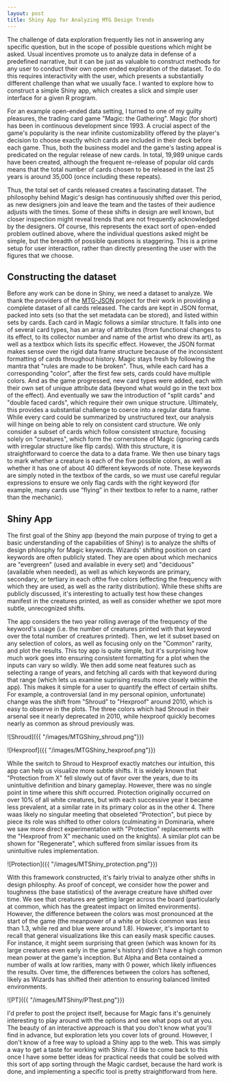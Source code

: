 ```yaml
---
layout: post
title: Shiny App for Analyzing MTG Design Trends
---
```


The challenge of data exploration frequently lies not in answering any specific question, but in the scope of possible questions which might be asked. Usual incentives promote us to analyze data in defense of a predefined narrative, but it can be just as valuable to construct methods for any user to conduct their own open ended exploration of the dataset. To do this requires interactivity with the user, which presents a substantially different challenge than what we usually face. I wanted to explore how to construct a simple Shiny app, which creates a slick and simple user interface for a given R program.

For an example open-ended data setting, I turned to one of my guilty pleasures, the trading card game "Magic: the Gathering". Magic (for short) has been in continuous development since 1993. A crucial aspect of the game's popularity is the near infinite customizability offered by the player's decision to choose exactly which cards are included in their deck before each game. Thus, both the business model and the game's lasting appeal is predicated on the regular release of new cards. In total, 19,989 unique cards have been created, although the frequent re-release of popular old cards means that the total number of cards chosen to be released in the last 25 years is around 35,000 (once including these repeats).

Thus, the total set of cards released creates a fascinating dataset. The philosophy behind Magic's design has continuously shifted over this period, as new designers join and leave the team and the tastes of their audience adjusts with the times. Some of these shifts in design are well known, but closer inspection might reveal trends that are not frequently acknowledged by the designers. Of course, this represents the exact sort of open-ended problem outlined above, where the individual questions asked might be simple, but the breadth of possible questions is staggering. This is a prime setup for user interaction, rather than directly presenting the user with the figures that we choose.

## Constructing the dataset

Before any work can be done in Shiny, we need a dataset to analyze. We thank the providers of the  [MTG-JSON](https://github.com/mtgjson/mtgjson) project for their work in providing a complete dataset of all cards released. The cards are kept in JSON format, packed into sets (so that the set metadata can be stored), and listed within sets by cards. Each card in Magic follows a similar structure. It falls into one of several card types, has an array of attributes (from functional changes to its effect, to its collector number and name of the artist who drew its art), as well as a textbox which lists its specific effect. However, the JSON format makes sense over the rigid data frame structure because of the inconsistent formatting of cards throughout history. Magic stays fresh by following the mantra that "rules are made to be broken". Thus, while each card has a corresponding "color", after the first few sets, cards could have multiple colors. And as the game progressed, new card types were added, each with their own set of unique attribute data (beyond what would go in the text box of the effect). And eventually we saw the introduction of "split cards" and "double faced cards", which require their own unique structure. Ultimately, this provides a substantial challenge to coerce into a regular data frame. While every card could be summarized by unstructured text, our analysis will hinge on being able to rely on consistent card structure. We only consider a subset of cards which follow consistent structure, focusing solely on "creatures", which form the cornerstone of Magic (ignoring cards with irregular structure like flip cards). With this structure, it is straightforward to coerce the data to a data frame. We then use binary tags to mark whether a creature is each of the five possible colors, as well as whether it has one of about 40 different keywords of note. These keywords are simply noted in the textbox of the cards, so we must use careful regular expressions to ensure we only flag cards with the right keyword (for example, many cards use “flying” in their textbox to refer to a name, rather than the mechanic).

## Shiny App

The first goal of the Shiny app (beyond the main purpose of trying to get a basic understanding of the capabilities of Shiny) is to analyze the shifts of design philosphy for Magic keywords. Wizards' shifting position on card keywords are often publicly stated. They are open about which mechanics are "evergreen" (used and available in every set) and "deciduous" (available when needed), as well as which keywords are primary, secondary, or tertiary in each ofthe five colors (effecting the frequency with which they are used, as well as the rarity distribution). While these shifts are publicly discussed, it's interesting to actually test how these changes manifest in the creatures printed, as well as consider whether we spot more subtle, unrecognized shifts.

The app considers the two year rolling average of the frequency of the keyword's usage (i.e. the number of creatures printed with that keyword over the total number of creatures printed). Then, we let it subset based on any selection of colors, as well as focusing only on the "Common" rarity, and plot the results. This toy app is quite simple, but it's surprising how much work goes into ensuring consistent formatting for a plot when the inputs can vary so wildly. We then add some neat features such as selecting a range of years, and fetching all cards with that keyword during that range (which lets us examine suprising results more closely within the app). This makes it simple for a user to quantify the effect of certain shifts. For example, a controversial (and in my personal opinion, unfortunate) change was the shift from "Shroud" to "Hexproof" around 2010, which is easy to observe in the plots. The three colors which had Shroud in their arsenal see it nearly deprecated in 2010, while hexproof quickly becomes nearly as common as shroud previously was.

![Shroud]({{ "/images/MTGShiny_shroud.png"}})

![Hexproof]({{ "/images/MTGShiny_hexproof.png"}})

While the switch to Shroud to Hexproof exactly matches our intuition, this app can help us visualize more subtle shifts. It is widely known that "Protection from X" fell slowly out of favor over the years, due to its unintuitive definition and binary gameplay. However, there was no single point in time where this shift occurred. Protection originally occurred on over 10% of all white creatures, but with each successive year it became less prevalent, at a similar rate in its primary color as in the other 4. There waas likely no singular meeting that obseleted "Protection", but piece by piece its role was shifted to other colors (culminating in Dominaria, where we saw more direct experimentation with "Protection" replacements with the "Hexproof from X" mechanic used on the knights). A similar plot can be shown for "Regenerate", which suffered from similar issues from its unintuitive rules implementation.

![Protection]({{ "/images/MTShiny_protection.png"}})


With this framework constructed, it's fairly trivial to analyze other shifts in design philosphy. As proof of concept, we consider how the power and toughness (the base statistics) of the average creature have shifted over time. We see that creatures are getting larger across the board (particularly at common, which has the greatest impact on limited environments). However, the difference between the colors was most pronounced at the start of the game (the meanpower of a white or block common was less than 1.3, while red and blue were around 1.8). However, it's important to recall that general visualizations like this can easily mask specific causes. For instance, it might seem surprising that green (which was known for its large creatures even early in the game's history) didn't have a high common mean power at the game's inception. But Alpha and Beta contained a number of walls at low rarities, many with 0 power, which likely influences the results. Over time, the differences between the colors has softened, likely as Wizards has shifted their attention to ensuring balanced limited environments.

![PT]({{ "/images/MTShiny/PTtest.png"}})

I'd prefer to post the project itself, because for Magic fans it's genuinely interesting to play around with the options and see what pops out at you. The beauty of an interactive approach is that you don't know what you'll find in advance, but exploration lets you cover lots of ground. However, I don't know of a free way to upload a Shiny app to the web. This was simply a way to get a taste for working with Shiny. I'd like to come back to this once I have some better ideas for practical needs that could be solved with this sort of app sorting through the Magic cardset, because the hard work is done, and implementing a specific tool is pretty straightforward from here.
